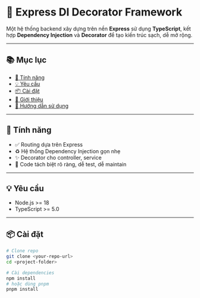 # 🚀 Express DI Decorator Framework

Một hệ thống backend xây dựng trên nền **Express** sử dụng **TypeScript**, kết hợp **Dependency Injection** và **Decorator** để tạo kiến trúc sạch, dễ mở rộng.

---

## 📚 Mục lục

- [🔧 Tính năng](#-tính-năng)
- [💡 Yêu cầu](#-yêu-cầu)
- [📦 Cài đặt](#-cài-đặt)
- [🧠 Giới thiệu](#giới-thiệu)
- [🚀 Hướng dẫn sử dụng](#hướng-dẫn-sử-dụng)

---

## 🔧 Tính năng

- ✅ Routing dựa trên Express  
- ♻️ Hệ thống Dependency Injection gọn nhẹ  
- ✨ Decorator cho controller, service  
- 🧼 Code tách biệt rõ ràng, dễ test, dễ maintain  

---

## 💡 Yêu cầu

- Node.js >= 18  
- TypeScript >= 5.0  

---

## 📦 Cài đặt

```bash
# Clone repo
git clone <your-repo-url>
cd <project-folder>

# Cài dependencies
npm install
# hoặc dùng pnpm
pnpm install
